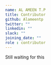 ```yaml
---
name: AL AMEEN T.P
title: Contributor
github: Alameentp
twitter: ""
linkedin: ""
slack: ""
joining_date: ""
role : contributor
---
```


Still waiting for this
